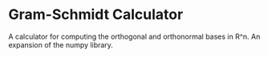 # Gram-Schmidt Calculator
A calculator for computing the orthogonal and orthonormal bases in R^n. An expansion of the numpy library. 
